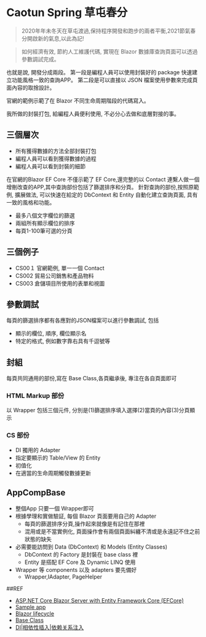 # Caotun Spring 草屯春分

> 2020年年未冬天在草屯渡過,保持程序開發和跑步的兩者平衡,2021節氣春分開啟新的氣息,以此為記!

> 如何經濟有效, 節約人工維護代碼, 實現在 Blazor 數據庫查詢頁面可以透過參數調試完成。

也就是說, 開發分成兩段。
第一段是編程人員可以使用封裝好的 package 快速建立功能風格一致的查詢APP。
第二段是可以直接以 JSON 檔案使用參數來完成頁面內容的取捨設計。

官網的範例示範了在 Blazor 不同生命周期階段的代碼寫入。

我所做的封裝打包, 給編程人員便利使用, 不必分心去做和底層對接的事。

## 三個層次
- 所有獲得數據的方法全部封裝打包
- 編程人員可以看到獲得數據的過程
- 編程人員可以看到封裝的細節

在官網的Blazor EF Core 不僅示範了 EF Core,還完整的以 Contact 連繫人做一個增刪改查的APP,其中查詢部份包括了篩選排序和分頁。
針對查詢的部份,按照原範例, 擴展做法, 可以快速在給定的 DbContext 和 Entity 自動化建立查詢頁面, 具有一致的風格和功能。

- 最多八個文字欄位的篩選
- 兩組所有顯示欄位的排序
- 每頁1-100筆可選的分頁

## 三個例子
- CS00１ 官網範例, 單一一個 Contact
- CS002 貿易公司銷售和產品物料
- CS003 倉儲項目所使用的表單和視圖


## 參數調試
每頁的篩選排序都有各應對的JSON檔案可以進行參數調試, 包括
- 顯示的欄位, 順序, 欄位顯示名
- 特定的格式, 例如數字靠右具有千逗號等

## 封組
每頁共同通用的部份,寫在 Base Class,各頁繼承後, 專注在各自頁面即可


### HTML Markup 部份
以 Wrapper 包括三個元件, 分別是(1)篩選排序填入選擇(2)當頁的內容(3)分頁顯示

### CS 部份
- DI 獨用的 Adapter
- 指定要顯示的 Table/View 的 Entity
- 初值化
- 在適當的生命周期觸發數據更新


## AppCompBase
- 整個App 只要一個 Wrapper即可
- 根據學理和實做驗証, 每個 Blazor 頁面要用自己的 Adapter
  - 每頁的篩選排序分頁,操作起來就像是有記住在那裡
  - 混用或是不當實例化, 頁面操作會有兩個頁面糾纏不清或是永遠記不住之前狀態的缺失
- 必需要能訪問到 Data (DbContext) 和 Models (Entity Classes)
  - DbContext 的 Factory 是封裝在 base class 裡
  - Entity 是搭配 EF Core 及 Dynamic LINQ 使用
- Wrapper 等 components 以及 adapters 要先備好
  - Wrapper,IAdapter, PageHelper




##REF
- [ASP.NET Core Blazor Server with Entity Framework Core (EFCore)](https://docs.microsoft.com/en-us/aspnet/core/blazor/blazor-server-ef-core?view=aspnetcore-5.0)
- [Sample app](https://github.com/dotnet/AspNetCore.Docs/tree/master/aspnetcore/blazor/common/samples/5.x/BlazorServerEFCoreSample)
- [Blazor lifecycle](https://docs.microsoft.com/en-us/aspnet/core/blazor/components/lifecycle?view=aspnetcore-5.00)
- [Base Class](https://docs.microsoft.com/en-us/aspnet/core/blazor/components/?view=aspnetcore-5.0)
- [DI|相依性插入|依赖关系注入](https://docs.microsoft.com/en-us/aspnet/core/blazor/fundamentals/dependency-injection?view=aspnetcore-5.0&pivots=webassembly)
